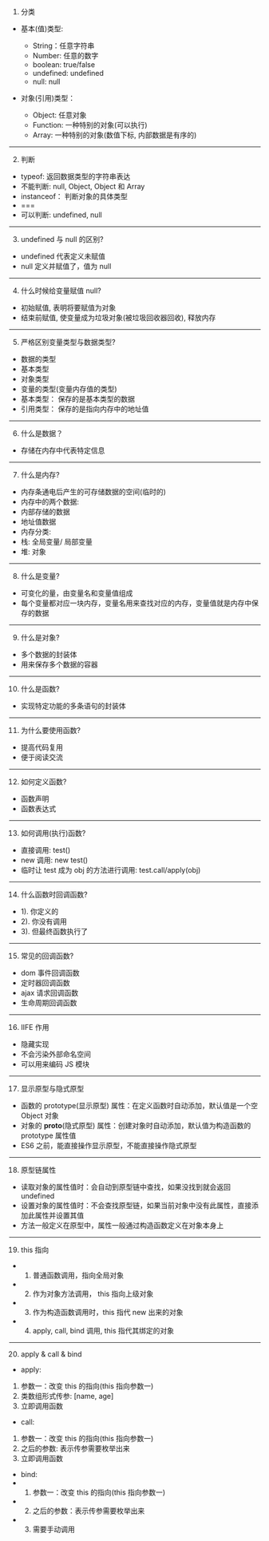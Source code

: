 1. 分类
* 基本(值)类型:
  * String：任意字符串
  * Number: 任意的数字
  * boolean: true/false
  * undefined: undefined
  * null: null

* 对象(引用)类型：
  * Object: 任意对象
  * Function: 一种特别的对象(可以执行)
  * Array: 一种特别的对象(数值下标, 内部数据是有序的)

---

2. 判断
  * typeof: 返回数据类型的字符串表达
   * 不能判断: null, Object, Object 和 Array
  * instanceof： 判断对象的具体类型
  * ===
   * 可以判断: undefined, null

---

3. undefined 与 null 的区别?
 * undefined 代表定义未赋值
 * null 定义并赋值了，值为 null

---

4. 什么时候给变量赋值 null?
 * 初始赋值, 表明将要赋值为对象
 * 结束前赋值, 使变量成为垃圾对象(被垃圾回收器回收), 释放内存

---

5. 严格区别变量类型与数据类型?
 * 数据的类型
  * 基本类型
  * 对象类型
* 变量的类型(变量内存值的类型)
 * 基本类型： 保存的是基本类型的数据
 * 引用类型： 保存的是指向内存中的地址值

---

6. 什么是数据？
 * 存储在内存中代表特定信息

---

7. 什么是内存?
 * 内存条通电后产生的可存储数据的空间(临时的)
 * 内存中的两个数据:
  * 内部存储的数据
  * 地址值数据
 * 内存分类:
  * 栈: 全局变量/ 局部变量
  * 堆: 对象

---

8. 什么是变量?
 * 可变化的量，由变量名和变量值组成
 * 每个变量都对应一块内存，变量名用来查找对应的内存，变量值就是内存中保存的数据

---

9. 什么是对象?
 * 多个数据的封装体
 * 用来保存多个数据的容器

---

10. 什么是函数?
 * 实现特定功能的多条语句的封装体

---

11. 为什么要使用函数?
 * 提高代码复用
 * 便于阅读交流

---

12. 如何定义函数?
 * 函数声明
 * 函数表达式

---

13. 如何调用(执行)函数?
 * 直接调用: test()
 * new 调用: new test()
 * 临时让 test 成为 obj 的方法进行调用: test.call/apply(obj)

---

14. 什么函数时回调函数?
 * 1). 你定义的
 * 2). 你没有调用
 * 3). 但最终函数执行了

---

15. 常见的回调函数?
 * dom 事件回调函数
 * 定时器回调函数
 * ajax 请求回调函数
 * 生命周期回调函数

---

16. IIFE 作用
 * 隐藏实现
 * 不会污染外部命名空间
 * 可以用来编码 JS 模块

---

17. 显示原型与隐式原型
 * 函数的 prototype(显示原型) 属性：在定义函数时自动添加，默认值是一个空 Object 对象
 * 对象的 __proto__(隐式原型) 属性：创建对象时自动添加，默认值为构造函数的 prototype 属性值
 * ES6 之前，能直接操作显示原型，不能直接操作隐式原型

---

18. 原型链属性
 * 读取对象的属性值时：会自动到原型链中查找，如果没找到就会返回 undefined
 * 设置对象的属性值时：不会查找原型链，如果当前对象中没有此属性，直接添加此属性并设置其值
 * 方法一般定义在原型中，属性一般通过构造函数定义在对象本身上

 ---

 19. this 指向
 * 1. 普通函数调用，指向全局对象
 * 2. 作为对象方法调用， this 指向上级对象
 * 3. 作为构造函数调用时，this 指代 new 出来的对象
 * 4. apply, call, bind 调用, this 指代其绑定的对象

---

20. apply & call & bind
 * apply: 
  1. 参数一：改变 this 的指向(this 指向参数一)
  2. 类数组形式传参: [name, age]
  3. 立即调用函数
 * call: 
  1. 参数一：改变 this 的指向(this 指向参数一)
  2. 之后的参数: 表示传参需要枚举出来
  3. 立即调用函数
* bind:
 * 1. 参数一：改变 this 的指向(this 指向参数一)
 * 2. 之后的参数：表示传参需要枚举出来
 * 3. 需要手动调用
